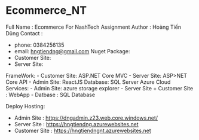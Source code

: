 # Ecommerce_NT
Full Name : Ecommerce For NashTech Assignment
Author : Hoàng Tiến Dũng
Contact :
  - phone: 0384256135
  - email: hngtiendng@gmail.com
Nuget Package:
  - Customer Site: <PackageReference Include="Microsoft.AspNetCore.Authentication.OpenIdConnect" Version="5.0.4" />
	  <PackageReference Include="Microsoft.AspNetCore.Session" Version="2.2.0" />
	  <PackageReference Include="Microsoft.Extensions.Caching.Memory" Version="5.0.0" />
	  <PackageReference Include="Microsoft.VisualStudio.Web.CodeGeneration.Design" Version="5.0.2" />
	  <PackageReference Include="Microsoft.AspNet.WebApi.Client" Version="5.2.7" />
	  <PackageReference Include="Newtonsoft.Json" Version="13.0.1" />
	  <PackageReference Include="Microsoft.Extensions.Configuration.Binder" Version="5.0.0" />
  - Server Site:
  <PackageReference Include="Microsoft.AspNetCore.Diagnostics.EntityFrameworkCore" Version="5.0.4" />
    <PackageReference Include="Microsoft.AspNetCore.Identity.EntityFrameworkCore" Version="5.0.4" />
    <PackageReference Include="Microsoft.AspNetCore.Identity.UI" Version="5.0.4" />
    <PackageReference Include="Microsoft.EntityFrameworkCore.SqlServer" Version="5.0.4" />
    <PackageReference Include="Microsoft.EntityFrameworkCore.Tools" Version="5.0.4" />
    <PackageReference Include="IdentityServer4.AspNetIdentity" Version="4.1.2" />
    <PackageReference Include="Microsoft.VisualStudio.Web.CodeGeneration.Design" Version="5.0.2" />
    <PackageReference Include="Swashbuckle.AspNetCore" Version="6.1.1" />
FrameWork:
  - Customer Site: ASP.NET Core MVC
  - Server Site: ASP>NET Core API
  - Admin Site: ReactJS
Database: SQL Server
Azure Cloud Services:
  - Admin Site:   azure storage explorer
  - Server Site + Customer Site : WebApp
  - Datbase : SQL Database
  
Deploy Hosting:
  - Admin Site : https://dngadmin.z23.web.core.windows.net/
  - Server Site : https://hngtiendng.azurewebsites.net
  - Customer Site : https://hngtiendngnt.azurewebsites.net
